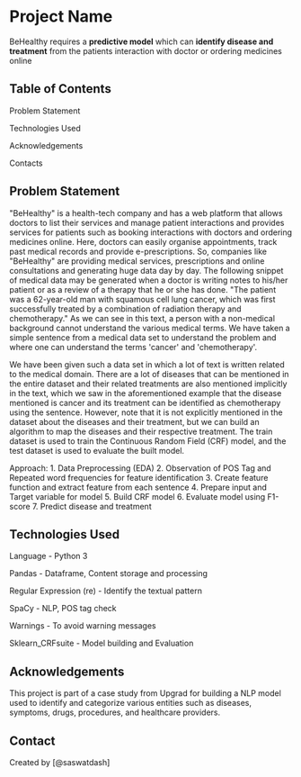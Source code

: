# Project Name
BeHealthy requires a **predictive model** which can **identify disease and treatment** from the patients interaction with doctor or ordering medicines online

## Table of Contents
Problem Statement

Technologies Used

Acknowledgements

Contacts

## Problem Statement

"BeHealthy" is a health-tech company and has a web platform that allows doctors to list their services and manage patient interactions and provides services for patients such as booking interactions with doctors and ordering medicines online. Here, doctors can easily organise appointments, track past medical records and provide e-prescriptions. So, companies like "BeHealthy" are providing medical services, prescriptions and online consultations and generating huge data day by day.
The following snippet of medical data may be generated when a doctor is writing notes to his/her patient or as a review of a therapy that he or she has done. "The patient was a 62-year-old man with squamous cell lung cancer, which was first successfully treated by a combination of radiation therapy and chemotherapy."
As we can see in this text, a person with a non-medical background cannot understand the various medical terms. We have taken a simple sentence from a medical data set to understand the problem and where one can understand the terms 'cancer' and 'chemotherapy'.

We have been given such a data set in which a lot of text is written related to the medical domain. There are a lot of diseases that can be mentioned in the entire dataset and their related treatments are also mentioned implicitly in the text, which we saw in the aforementioned example that the disease mentioned is cancer and its treatment can be identified as chemotherapy using the sentence. However, note that it is not explicitly mentioned in the dataset about the diseases and their treatment, but we can build an algorithm to map the diseases and their respective treatment.
The train dataset is used to train the Continuous Random Field (CRF) model, and the test dataset is used to evaluate the built model.

Approach:
	1.	Data Preprocessing (EDA)
	2.	Observation of POS Tag and Repeated word frequencies for feature identification
	3.	Create feature function and extract feature from each sentence
	4.	Prepare input and Target variable for model
	5.	Build CRF model
	6.	Evaluate model using F1-score
	7.	Predict disease and treatment

## Technologies Used
Language - Python 3

Pandas - Dataframe, Content storage and processing

Regular Expression (re) - Identify the textual pattern

SpaCy - NLP, POS tag check

Warnings - To avoid warning messages

Sklearn_CRFsuite - Model building and Evaluation


## Acknowledgements
This project is part of a case study from Upgrad for building a NLP model used to identify and categorize various entities such as diseases, symptoms, drugs, procedures, and healthcare providers.


## Contact
Created by [@saswatdash]
